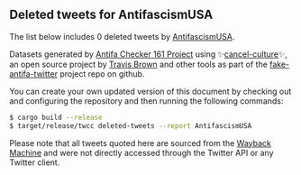 ## Deleted tweets for AntifascismUSA

The list below includes 0 deleted tweets by
[AntifascismUSA](https://twitter.com/AntifascismUSA).



Datasets generated by [Antifa Checker 161 Project](https://twitter.com/antifacheck161) using ✨[cancel-culture](https://github.com/travisbrown/cancel-culture)✨, an open source project by 
[Travis Brown](https://twitter.com/travisbrown) and other tools as part of the 
[fake-antifa-twitter](https://github.com/antifacheck161/fake-antifa-twitter) project repo on github.

You can create your own updated version of this document by checking out and configuring the
repository and then running the following commands:

```bash
$ cargo build --release
$ target/release/twcc deleted-tweets --report AntifascismUSA
```

Please note that all tweets quoted here are sourced from the
[Wayback Machine](https://web.archive.org) and were not directly accessed through the Twitter API or
any Twitter client.

